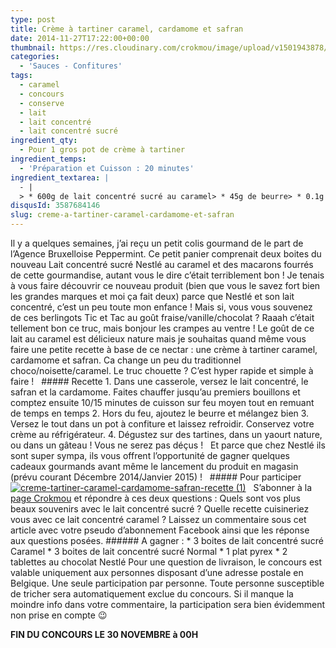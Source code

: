 ```yaml
---
type: post
title: Crème à tartiner caramel, cardamome et safran
date: 2014-11-27T17:22:00+00:00
thumbnail: https://res.cloudinary.com/crokmou/image/upload/v1501943878/creme-tartiner-caramel-cardamome-safran-recette.jpg
categories: 
  - 'Sauces - Confitures'
tags: 
  - caramel
  - concours
  - conserve
  - lait
  - lait concentré
  - lait concentré sucré
ingredient_qty: 
  - Pour 1 gros pot de crème à tartiner
ingredient_temps: 
  - 'Préparation et Cuisson : 20 minutes'
ingredient_textarea: |
  - |
  > * 600g de lait concentré sucré au caramel> * 45g de beurre> * 0.1g de safran (1 dose)> * 10 à 15 graines de cardamome (ou 1càc de cardamome moulue)
disqusId: 3587684146
slug: creme-a-tartiner-caramel-cardamome-et-safran
---
```


Il y a quelques semaines, j’ai reçu un petit colis gourmand de le part de l’Agence Bruxelloise Peppermint. Ce petit panier comprenait deux boites du nouveau Lait concentré sucré Nestlé au caramel et des macarons fourrés de cette gourmandise, autant vous le dire c’était terriblement bon ! Je tenais à vous faire découvrir ce nouveau produit (bien que vous le savez fort bien les grandes marques et moi ça fait deux) parce que Nestlé et son lait concentré, c’est un peu toute mon enfance ! Mais si, vous vous souvenez de ces berlingots Tic et Tac au goût fraise/vanille/chocolat ? Raaah c’était tellement bon ce truc, mais bonjour les crampes au ventre ! Le goût de ce lait au caramel est délicieux nature mais je souhaitas quand même vous faire une petite recette à base de ce nectar : une crème à tartiner caramel, cardamome et safran. Ca change un peu du traditionnel choco/noisette/caramel. Le truc chouette ? C’est hyper rapide et simple à faire !   ##### Recette 1\. Dans une casserole, versez le lait concentré, le safran et la cardamome. Faites chauffer jusqu’au premiers bouillons et comptez ensuite 10/15 minutes de cuisson sur feu moyen tout en remuant de temps en temps 2\. Hors du feu, ajoutez le beurre et mélangez bien 3\. Versez le tout dans un pot à confiture et laissez refroidir. Conservez votre crème au réfrigérateur. 4\. Dégustez sur des tartines, dans un yaourt nature, ou dans un gâteau ! Vous ne serez pas déçus !   Et parce que chez Nestlé ils sont super sympa, ils vous offrent l’opportunité de gagner quelques cadeaux gourmands avant même le lancement du produit en magasin (prévu courant Décembre 2014/Janvier 2015) !   ##### Pour participer[![creme-tartiner-caramel-cardamome-safran-recette (1)](http://www.crokmou.com/wp-content/uploads/2015/03/creme-tartiner-caramel-cardamome-safran-recette-1.jpg)](http://www.crokmou.com/wp-content/uploads/2015/03/creme-tartiner-caramel-cardamome-safran-recette-1.jpg)   S’abonner à la [page Crokmou](https://www.facebook.com/crokmou.blog) et répondre à ces deux questions : Quels sont vos plus beaux souvenirs avec le lait concentré sucré ? Quelle recette cuisineriez vous avec ce lait concentré caramel ? Laissez un commentaire sous cet article avec votre pseudo d’abonnement Facebook ainsi que les réponse aux questions posées. ###### A gagner : * 3 boites de lait concentré sucré Caramel * 3 boites de lait concentré sucré Normal * 1 plat pyrex * 2 tablettes au chocolat Nestlé Pour une question de livraison, le concours est valable uniquement aux personnes disposant d’une adresse postale en Belgique. Une seule participation par personne. Toute personne susceptible de tricher sera automatiquement exclue du concours. Si il manque la moindre info dans votre commentaire, la participation sera bien évidemment non prise en compte 😉  

**FIN DU CONCOURS LE 30 NOVEMBRE à 00H**